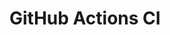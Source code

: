 # GitHub Actions CI































































































































































































































































































































































































































































































































































































































































































































































































































































































































































































































































































































































































































































































































































































































































































































































































































































































































































































































































































































































































































































































































